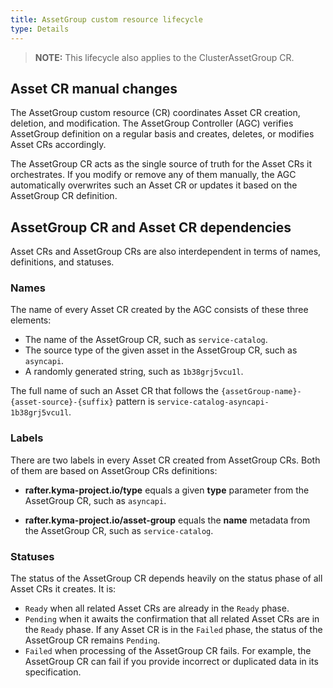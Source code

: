 ```yaml
---
title: AssetGroup custom resource lifecycle
type: Details
---
```


>**NOTE:** This lifecycle also applies to the ClusterAssetGroup CR.

## Asset CR manual changes

The AssetGroup custom resource (CR) coordinates Asset CR creation, deletion, and modification. The AssetGroup Controller (AGC) verifies AssetGroup definition on a regular basis and creates, deletes, or modifies Asset CRs accordingly.

The AssetGroup CR acts as the single source of truth for the Asset CRs it orchestrates. If you modify or remove any of them manually, the AGC automatically overwrites such an Asset CR or updates it based on the AssetGroup CR definition.

##  AssetGroup CR and Asset CR dependencies

Asset CRs and AssetGroup CRs are also interdependent in terms of names, definitions, and statuses.

### Names

The name of every Asset CR created by the AGC consists of these three elements:

- The name of the AssetGroup CR, such as `service-catalog`.
- The source type of the given asset in the AssetGroup CR, such as `asyncapi`.
- A randomly generated string, such as `1b38grj5vcu1l`.

The full name of such an Asset CR that follows the `{assetGroup-name}-{asset-source}-{suffix}` pattern is `service-catalog-asyncapi-1b38grj5vcu1l`.

### Labels

There are two labels in every Asset CR created from AssetGroup CRs. Both of them are based on AssetGroup CRs definitions:

- **rafter.kyma-project.io/type** equals a given **type** parameter from the AssetGroup CR, such as `asyncapi`.

- **rafter.kyma-project.io/asset-group** equals the **name** metadata from the AssetGroup CR, such as `service-catalog`.

### Statuses

The status of the AssetGroup CR depends heavily on the status phase of all Asset CRs it creates. It is:

- `Ready` when all related Asset CRs are already in the `Ready` phase.
- `Pending` when it awaits the confirmation that all related Asset CRs are in the `Ready` phase. If any Asset CR is in the `Failed` phase, the status of the AssetGroup CR remains `Pending`.
- `Failed` when processing of the AssetGroup CR fails. For example, the AssetGroup CR can fail if you provide incorrect or duplicated data in its specification.
